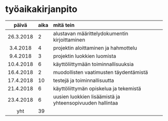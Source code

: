 # työaikakirjanpito

| päivä | aika | mitä tein  |
| :----:|:-----| :-----|
| 26.3.2018 | 2 | alustavan määrittelydokumentin kirjoittaminen |
| 3.4.2018 | 4 | projektin aloittaminen ja hahmottelu |
| 9.4.2018 | 3 | projektin luokkien luomista |
| 10.4.2018 | 6 | käyttöliittymään toiminnallisuuksia |
| 16.4.2018 | 2 | muodollisten vaatimusten täydentämistä |
| 17.4.2018 | 10 | testejä ja toiminnallisuutta |
| 21.4.2018 | 6 | käyttöliittymän opiskelua ja tekemistä |
| 23.4.2018 | 6 | uusien luokkien lisäämistä ja yhteensopivuuden hallintaa |
| yht   | 39   | | 
